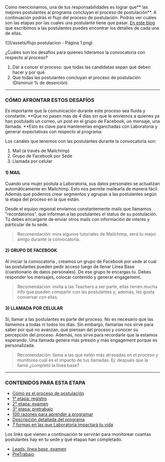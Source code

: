 Como mencionamos, una de tus responsabilidades es lograr que** las mejores postulantes al programa concluyan el proceso de postulación**. A continuación podrás el flujo del proceso de postulación. Podrás ver cuáles son las etapas por las cuales una postulante tiene que pasar. [En este blog](https://medium.com/laboratoria/todo-lo-que-siempre-quisiste-saber-sobre-el-proceso-de-selección-de-laboratoria-y-sí-te-atreviste-531a62df8a0a) que escribimos a las postulantes puedes encontrar los detalles de cada una de ellas.

![](/assets/flujo postulacion - Página 1.png)

¿Cuáles son los desafíos para quienes lideramos la convocatoria con respecto al proceso?

1. Dar a concer el proceso: que todas las candidatas sepan qué deben hacer y por qué
2. Que todas las postulantes concluyan el proceso de postulación \(Disminuir % de deserción\)

---

### **CÓMO AFRONTAR ESTOS DESAFÍOS**

Es importante que la comunicación durante este proceso sea fluida y constante. **Que no pasen más de 4 días sin que le enviemos a quienes ya han postulado un correo, un post en el grupo de Facebook, un mensaje, una llamada. **Esto es clave para mantenerlas enganchadas con Laboratoria y generar expectativas con respecto al programa.

Los canales que tenemos con las postulantes durante la convocatoria son:

1. Mail \(a través de Mailchimp\)
2. Grupo de Facebook por Sede
3. Llamada por celular

#### 1\) MAIL

Cuando una mujer postula a Laboratoria, sus datos personales se actualizan automáticamente en Mailchimp. Esto nos permite mailearla de manera fácil. Además que podemos crear segmentos y agrupas a las postulantes según la etapa del proceso en la que están.

Desde el equipo regional enviamos constantemente mails que llamamos "recordatorios", que informan a las postulantes el status de su postulación. Tú debes encargarte de enviar otros mails con información de interés y particular de tu sede.

> Recomendación: mira algunos tutoriales de Mailchimp, será tu mejor amigo durante la convocatoria.

#### 2\) GRUPO DE FACEBOOK

Al iniciar la convocatoria , creamos un grupo de Facebook por sede al cual las postulantes pueden pedir acceso luego de llenar Línea Base \(cuestionario de datos personales\). De ese grupo te encargas tú. Debes responder los mensajes, colocar contenido y generar engagement.

> Recomendación: invita a las Teachers a ser parte, ellas tienen mucha info que pueden compartir con las postulantes y, además, les gusta conversar con ellas.

#### 3\) LLAMADA POR CELULAR

Sí, llamar a las postulantes es parte del proceso. No es necesario que las llamemos a todas ni todos los días. Sin embargo, llamarlas nos sirve para saber por qué no avanzan, qué piensan del proceso y conocer su percepción del proceso. Además, nos sirve para recordarle que la estamos esperando. Una llamada genera más presión y más engagement porque es personalizada.

> Recomendación: llama a las que estén más atrasadas en el proceso y monitorea cuál es el impacto de tus llamadas. Ej: después que la llamé ¿completó la línea base?

---

### CONTENIDOS PARA ESTA ETAPA

* [Cómo es el proceso de postulación](https://medium.com/laboratoria/todo-lo-que-siempre-quisiste-saber-sobre-el-proceso-de-selección-de-laboratoria-y-sí-te-atreviste-531a62df8a0a)
* [1° etapa: registro ](https://medium.com/laboratoria/registro-primer-paso-para-entrar-a-laboratoria-8ed119abff08)
* [2° etapa: examen](https://medium.com/laboratoria/segunda-etapa-de-selección-el-temido-examen-2fa2c693a469)
* [3° etapa: pretrabajo](https://medium.com/laboratoria/tercera-etapa-qué-es-el-pre-trabajo-7c64d5019e7c)
* [100 razones para aprender a programar](https://medium.com/laboratoria/100-razones-para-aprender-a-programar-en-laboratoria-1c019c739f04)
* [Descripción detallada del programa](https://medium.com/laboratoria/laboratoria-descripci%C3%B3n-de-un-programa-que-cambiar%C3%A1-tu-vida-8c734fef5ced)
* [7 formas en las que Laboratoria impactará tu vida](https://medium.com/laboratoria/6-formas-en-las-que-laboratoria-impactar%C3%A1-tu-vida-profesional-b2989d0f0336)

Los links que vienen a continuación te servirán para monitorear cuantas postulantes hay en tu sede y qué etapas han completado. 

* [Leads, línea base, examen](https://docs.google.com/spreadsheets/d/14MMhRrnmslsDIHPfTmXXQGRtspLx3iCQEPdCcpsDCRs/edit#gid=0)
* [PreTrabajo](https://docs.google.com/spreadsheets/d/1NEouS-U8m9_u3dvYS3wHVFyg0YJpAgnrcRQa4poghEs/edit#gid=0)



